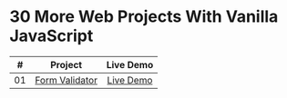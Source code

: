 # 30 More Web Projects With Vanilla JavaScript

|  #  |                                                   Project                                                    |                           Live Demo                            |
| :-: | :----------------------------------------------------------------------------------------------------------: | :------------------------------------------------------------: |
| 01  | [Form Validator](https://github.com/ajfm88/javascript-30-projects/tree/main/01-javascript-animated-drum-set) | [Live Demo](https://javascript-animated-drum-set.onrender.com) |
